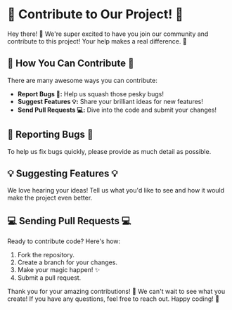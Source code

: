 # 🎉 Contribute to Our Project! 🎉

Hey there! 👋 We're super excited to have you join our community and contribute to this project! Your help makes a real difference. 🚀

## 🌟 How You Can Contribute 🌟

There are many awesome ways you can contribute:

* **Report Bugs 🐛:** Help us squash those pesky bugs!
* **Suggest Features 💡:** Share your brilliant ideas for new features!
* **Send Pull Requests 💻:** Dive into the code and submit your changes!

## 🐞 Reporting Bugs 🐞

To help us fix bugs quickly, please provide as much detail as possible.

## 💡 Suggesting Features 💡

We love hearing your ideas! Tell us what you'd like to see and how it would make the project even better.

## 💻 Sending Pull Requests 💻

Ready to contribute code? Here's how:

1.  Fork the repository.
2.  Create a branch for your changes.
3.  Make your magic happen! ✨
4.  Submit a pull request.

Thank you for your amazing contributions! 🙏
We can't wait to see what you create! If you have any questions, feel free to reach out. Happy coding! 💖